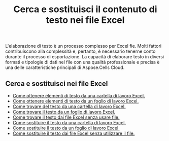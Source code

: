 ﻿---
title: Cerca e sostituisci il contenuto di testo nei file Excel
second_title: Aspose.Cells Cloud Documen
linktitle: Cerca e sostituisci
type: docs
url: /it/search-and-replace/
aliases: [/working-with-text/，/text/]
keywords: Get, find, and replace text from Microsoft Excel (XLS, XLSX, XLSM, XLSB) and Open Document Spreadsheet (ODS) files
description: Aspose.Cells Cloud REST API supporta l'acquisizione, la ricerca e la sostituzione di testo da file Excel. L'SDK supporta diversi linguaggi di sviluppo, tra cui Android, C#, Go, Java, NodeJS, Perl, PHP, Python, Ruby e Swift.
weight: 20
kwords: Excel, Office Cloud, REST API, Foglio di calcolo, PDF, CSV, Json, Markdown, Testo
---
L'elaborazione di testo è un processo complesso per Excel fie. Molti fattori contribuiscono alla complessità e, pertanto, è necessario tenerne conto durante il processo di esportazione. La capacità di elaborare testo in diversi formati e tipologie di dati nel file con una qualità professionale e precisa è una delle caratteristiche principali di Aspose.Cells Cloud.

## Cerca e sostituisci nei file Excel

- [Come ottenere elementi di testo da una cartella di lavoro Excel.](/cells/it/workbook/get-text-items/)
- [Come ottenere elementi di testo da un foglio di lavoro Excel.](/cells/it/worksheets/get-text-items/)
- [Come trovare del testo da una cartella di lavoro Excel.](/cells/it/workbook/find-text/)
- [Come trovare il testo da un foglio di lavoro Excel.](/cells/it/worksheets/find-text/)
- [Come trovare il testo dai file Excel senza usare file.](/cells/it/search/)
- [Come sostituire il testo da una cartella di lavoro Excel.](/cells/it/workbook/replace-text/)
- [Come sostituire il testo da un foglio di lavoro Excel.](/cells/it/worksheets/replace-text/)
- [Come sostituire il testo dai file Excel senza utilizzare il file.](/cells/it/replace/)
